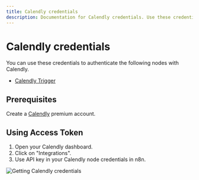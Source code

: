 ```yaml
---
title: Calendly credentials
description: Documentation for Calendly credentials. Use these credentials to authenticate Calendly in n8n, a workflow automation platform.
---
```


# Calendly credentials

You can use these credentials to authenticate the following nodes with Calendly.

- [Calendly Trigger](/integrations/builtin/trigger-nodes/n8n-nodes-base.calendlytrigger/)

## Prerequisites

Create a [Calendly](https://www.calendly.com/) premium account.

## Using Access Token

1. Open your Calendly dashboard.
2. Click on "Integrations".
3. Use API key in your Calendly node credentials in n8n.


![Getting Calendly credentials](/_images/integrations/builtin/credentials/calendly/using-access-token.gif)

